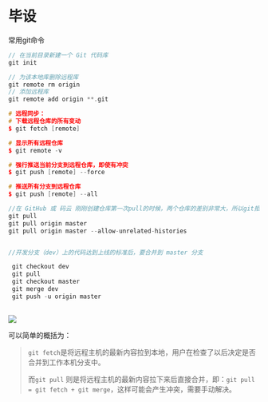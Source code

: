 # 毕设

常用git命令

```C++
// 在当前目录新建一个 Git 代码库
git init

// 为该本地库删除远程库
git remote rm origin
// 添加远程库
git remote add origin **.git

# 远程同步：
# 下载远程仓库的所有变动
$ git fetch [remote]

# 显示所有远程仓库
$ git remote -v

# 强行推送当前分支到远程仓库，即使有冲突
$ git push [remote] --force

# 推送所有分支到远程仓库
$ git push [remote] --all

//在 GitHub 或 码云 刚刚创建仓库第一次pull的时候，两个仓库的差别非常大，所以git拒绝合并两个不相干的东西
git pull
git pull origin master
git pull origin master --allow-unrelated-histories


//开发分支（dev）上的代码达到上线的标准后，要合并到 master 分支

 git checkout dev
 git pull
 git checkout master
 git merge dev
 git push -u origin master
 
```

![](https://pic2.zhimg.com/v2-33046daeab21be7fea0fc6a4223bad8d_b.jpg)

可以简单的概括为：

>`git fetch`是将远程主机的最新内容拉到本地，用户在检查了以后决定是否合并到工作本机分支中。
>
>而`git pull` 则是将远程主机的最新内容拉下来后直接合并，即：`git pull = git fetch + git merge`，这样可能会产生冲突，需要手动解决。

